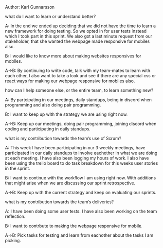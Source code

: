 Author: Karl Gunnarsson

what do I want to learn or understand better?

A: In the end we ended up deciding that we did not have the time to learn a new framework for doing testing. So we opted in for user tests instead which I took part in this sprint. We also got a last minute request from our stakeholder, that she wanted the webpage made responsive for mobiles also.

B: I would like to know more about making websites responsives for mobiles.

A->B: By continuing to write code, talk with my team-mates to learn with each other, I also want to take a look and see if there are any special css or react ways for making our webpage responsive for mobiles also.

how can I help someone else, or the entire team, to learn something new?

A: By partcipating in our meetings, daily standups, being in discord when programming and also doing pair programming.

B: I want to keep up with the strategy we are using right now.

A->B: Keep up our meetings, doing pair programming, joining discord when coding and participating in daily standups.

what is my contribution towards the team’s use of Scrum?

A: This week I have been participating in our 3 weekly meetings, have participated in our daily standups to involve eachother in what we are doing at each meeting. I have also been logging my hours of work. I also have been using the trello board to do task breakdown for this weeks user stories in the sprint.

B: I want to continue with the workflow I am using right now. With additions that might arise when we are discussing our sprint retrospective.

A->B: Keep up with the current strategy and keep on evaluating our sprints.

what is my contribution towards the team’s deliveries?

A: I have been doing some user tests. I have also been working on the team reflection.

B: I want to contrbute to making the webpage responsive for mobile.

A->B: Pick tasks for testing and learn from eachother about the tasks I am picking.

